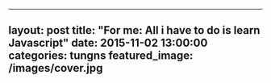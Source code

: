 
---
layout: post
title: "For me: All i have to do is learn Javascript"
date: 2015-11-02 13:00:00
categories: tungns
featured_image: /images/cover.jpg
---
